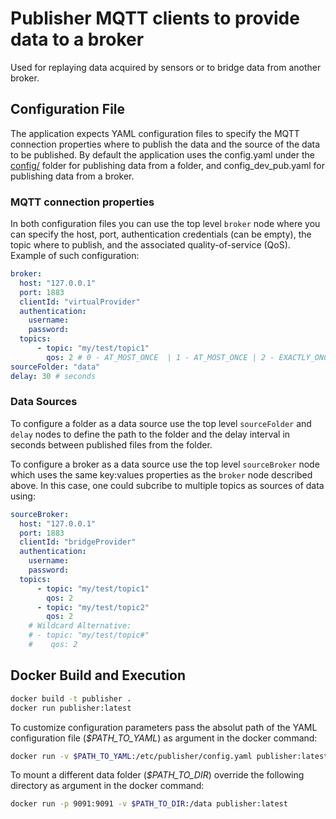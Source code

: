 # Publisher MQTT clients to provide data to a broker

Used for replaying data acquired by sensors or to bridge data from another broker.

## Configuration File
The application expects YAML configuration files to specify the MQTT connection properties where to publish the data and the source of the data to be published. By default the application uses the config.yaml under the [config/](config/) folder for publishing data from a folder, and config_dev_pub.yaml for publishing data from a broker.

### MQTT connection properties

In both configuration files you can use the top level ```broker``` node where you can specify the host, port, authentication credentials (can be empty), the topic where to publish, and the associated quality-of-service (QoS). Example of such configuration: 

```yaml
broker:
  host: "127.0.0.1"
  port: 1883
  clientId: "virtualProvider"
  authentication:
    username:
    password:
  topics:
      - topic: "my/test/topic1"
        qos: 2 # 0 - AT_MOST_ONCE  | 1 - AT_MOST_ONCE | 2 - EXACTLY_ONCE
sourceFolder: "data"
delay: 30 # seconds

``` 


### Data Sources

To configure a folder as a data source use the top level ```sourceFolder``` and ```delay``` nodes to define the path to the folder and the delay interval in seconds between published files from the folder.

To configure a broker as a data source use the top level ```sourceBroker``` node which uses the same key:values properties as the ```broker``` node described above. In this case, one could subcribe to multiple topics as sources of data using:

```yaml
sourceBroker:
  host: "127.0.0.1"
  port: 1883
  clientId: "bridgeProvider"
  authentication:
    username:
    password:
  topics:
      - topic: "my/test/topic1"
        qos: 2 
      - topic: "my/test/topic2"
        qos: 2
    # Wildcard Alternative:
    # - topic: "my/test/topic#"
    #    qos: 2
``` 

## Docker Build and Execution

```bash
docker build -t publisher .
docker run publisher:latest
```

To customize configuration parameters pass the absolut path of the YAML configuration file (*$PATH_TO_YAML*) as argument in the docker command:

```bash
docker run -v $PATH_TO_YAML:/etc/publisher/config.yaml publisher:latest
```

To mount a different data folder (*$PATH_TO_DIR*) override the following directory as argument in the docker command:

```bash
docker run -p 9091:9091 -v $PATH_TO_DIR:/data publisher:latest
```
